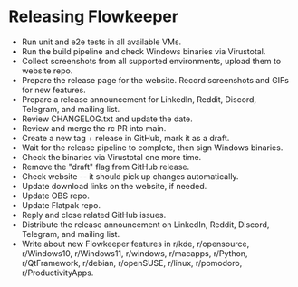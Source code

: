 # Releasing Flowkeeper

- Run unit and e2e tests in all available VMs.
- Run the build pipeline and check Windows binaries via Virustotal.
- Collect screenshots from all supported environments, upload them to website repo.
- Prepare the release page for the website. Record screenshots and GIFs for new features.
- Prepare a release announcement for LinkedIn, Reddit, Discord, Telegram, and mailing list.
- Review CHANGELOG.txt and update the date.
- Review and merge the rc PR into main.
- Create a new tag + release in GitHub, mark it as a draft.
- Wait for the release pipeline to complete, then sign Windows binaries.
- Check the binaries via Virustotal one more time.
- Remove the "draft" flag from GitHub release.
- Check website -- it should pick up changes automatically.
- Update download links on the website, if needed.
- Update OBS repo.
- Update Flatpak repo.
- Reply and close related GitHub issues.
- Distribute the release announcement on LinkedIn, Reddit, Discord, Telegram, and mailing list.
- Write about new Flowkeeper features in r/kde, r/opensource, r/Windows10, r/Windows11, r/windows, 
r/macapps, r/Python, r/QtFramework, r/debian, r/openSUSE, r/linux, r/pomodoro, r/ProductivityApps.
